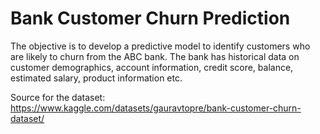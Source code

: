# Bank Customer Churn Prediction

The objective is to develop a predictive model to identify customers who are likely to churn from the ABC bank. The bank has historical data on customer demographics, account information, credit score, balance, estimated salary, product information etc.

Source for the dataset: https://www.kaggle.com/datasets/gauravtopre/bank-customer-churn-dataset/
